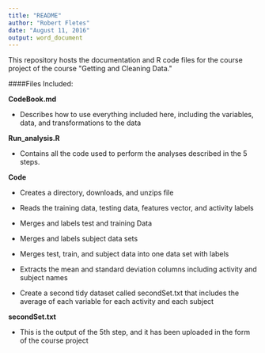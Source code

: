 ```yaml
---
title: "README"
author: "Robert Fletes"
date: "August 11, 2016"
output: word_document
---
```



 
 
This repository hosts the documentation and R code files for the course project of the course "Getting and Cleaning Data."



####Files Included:  


**CodeBook.md**

* Describes how to use everything included here, including the variables, data, and transformations to the data  


**Run_analysis.R** 

* Contains all the code used to perform the analyses described in the 5 steps.



**Code**

* Creates a directory, downloads, and unzips file

* Reads the training data, testing data, features  vector, and activity labels 

* Merges and labels test and training Data

* Merges and labels subject data sets 

* Merges test, train, and subject data into one data set with labels

* Extracts the mean and standard deviation columns including activity and subject names 

* Create a second tidy dataset called secondSet.txt that includes the average of each variable for each activity and each subject 


**secondSet.txt**

* This is the output of the 5th step, and it has been uploaded in the form of the course project



